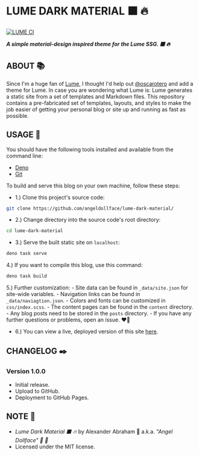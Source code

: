 # LUME DARK MATERIAL :black_large_square: :fire:

[![LUME CI](https://github.com/angeldollface/lume-dark-material/actions/workflows/main.yml/badge.svg)](https://github.com/angeldollface/lume-dark-material/actions/workflows/main.yml)

***A simple material-design inspired theme for the Lume SSG. :black_large_square: :fire:***

## ABOUT :books:

Since I'm a huge fan of [Lume](https://github.com/lumeland/lume), I thought I'd help out [@oscarotero](https://github.com/oscarotero) and add a theme for Lume. In case you are wondering what Lume is: Lume generates a static site from a set of templates and Markdown files. This repository contains a pre-fabricated set of templates, layouts, and styles to make the job easier of getting your personal blog or site up and running as fast as possible.

## USAGE :hammer:

You should have the following tools installed and available from the command line:

- [Deno](https://deno.land)
- [Git](https://git-scm.org)

To build and serve this blog on your own machine, follow these steps:

- 1.) Clone this project's source code:

```bash
git clone https://github.com/angeldollface/lume-dark-material/
```

- 2.) Change directory into the source code's root directory:

```bash
cd lume-dark-material
```

- 3.) Serve the built static site on `localhost`:

```bash
deno task serve
```

4.) If you want to compile this blog, use this command:

```bash
deno task build
```

5.) Further customization:
    - Site data can be found in `_data/site.json` for site-wide variables.
    - Navigation links can be found in `_data/naviagtion.json`.
    - Colors and fonts can be customized in `css/index.scss`.
    - The content pages can be found in the `content` directory.
    - Any blog posts need to be stored in the `posts` directory.
    - If you have any further questions or problems, open an issue. :heart_on_fire:

- 6.) You can view a live, deployed version of this site [here](https://angeldollface.art/lume-dark-material).

## CHANGELOG :black_nib:

### Version 1.0.0

- Initial release.
- Upload to GitHub.
- Deployment to GitHub Pages.

## NOTE :scroll:

- *Lume Dark Material :black_large_square: :fire:* by Alexander Abraham :black_heart: a.k.a. *"Angel Dollface" :dolls: :ribbon:*
- Licensed under the MIT license.